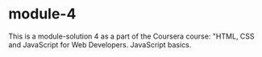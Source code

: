 # module-4

This is a module-solution 4 as a part of the Coursera course: "HTML, CSS and JavaScript for Web Developers. JavaScript basics.
